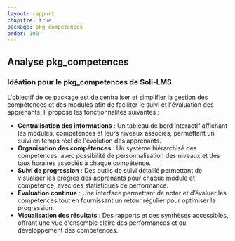 ```yaml
---
layout: rapport
chapitre: true
package: pkg_competences
order: 100
---
```


## Analyse pkg_competences


### Idéation pour le **pkg_competences** de **Soli-LMS**

L'objectif de ce package est de centraliser et simplifier la gestion des compétences et des modules afin de faciliter le suivi et l'évaluation des apprenants. Il propose les fonctionnalités suivantes :

- **Centralisation des informations** : Un tableau de bord interactif affichant les modules, compétences et leurs niveaux associés, permettant un suivi en temps réel de l'évolution des apprenants.
- **Organisation des compétences** : Un système hiérarchisé des compétences, avec possibilité de personnalisation des niveaux et des taux horaires associés à chaque compétence.
- **Suivi de progression** : Des outils de suivi détaillé permettant de visualiser les progrès des apprenants pour chaque module et compétence, avec des statistiques de performance.
- **Évaluation continue** : Une interface permettant de noter et d’évaluer les compétences tout en fournissant un retour régulier pour optimiser la progression.
- **Visualisation des résultats** : Des rapports et des synthèses accessibles, offrant une vue d'ensemble claire des performances et du développement des compétences.

